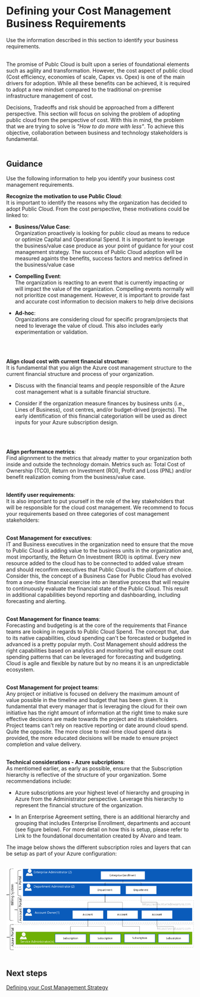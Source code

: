 # Defining your Cost Management Business Requirements
Use the information described in this section to identify your business requirements.
<br />
<br />

The promise of Publc Cloud is built upon a series of foundational elements such as agility and transformation. However, the cost aspect of public cloud (Cost efficiency, economies of scale, Capex vs. Opex) is one of the main drivers for adoption. While all these benefits can be achieved, it is required to adopt a new mindset compared to the traditional on-premise infrastructure management of cost.

Decisions, Tradeoffs and risk should be approached from a different perspective. This section will focus on solving the problem of adopting public cloud from the perspective of cost. With this in mind, the problem that we are trying to solve is <i>"How to do more with less"</i>. To achieve this objective, collaboration between business and technology stakeholders is fundamental. 
<br />
<br />

## Guidance
Use the following information to help you identify your business cost management requirements.

**Recognize the motivation to use Public Cloud**:  
It is important to identify the reasons why the organization has decided to adopt Public Cloud. From the cost perspective, these motivations could be linked to: 

- **Business/Value Case**:  
Organization proactively is looking for public cloud as means to reduce or optimize Capital and Operational Spend. It is important to leverage the business/value case produce as your point of guidance for your cost management strategy. The success of Public Cloud adoption will be measured againts the benefits, success factors and metrics defined in the business/value case

- **Compelling Event**:  
The organization is reacting to an event that is currently impacting or will impact the value of the organization. Compelling events normally will not prioritize cost management. However, it is important to provide fast and accurate cost information to decision makers to help drive decisions

- **Ad-hoc**:  
Organizations are considering cloud for specific program/projects that need to leverage the value of cloud. This also includes early experimentation or validation.
<br />
<br />

**Align cloud cost with current financial structure**:  
It is fundamental that you align the Azure cost management structure to the current financial structure and process of your organization. 

   - Discuss with the financial teams and people responsible of the Azure cost management what is a suitable financial structure.
   
   - Consider if the organization measure finances by business units (i.e., Lines of Business), cost centres, and/or budget-drived (projects). The early identification of this financial categoriation will be used as direct inputs for your Azure subscription design.
<br />
<br />

**Align performance metrics**:  
Find alignnment to the metrics that already matter to your organization both inside and outside the technology domain. Metrics such as: Total Cost of Ownership (TCO), Return on Investment (ROI), Profit and Loss (PNL) and/or benefit realization coming from the business/value case.
<br />
<br />

**Identify user requirements**:  
It is also important to put yourself in the role of the key stakeholders that will be responsible for the cloud cost management. We recommend to focus your requirements based on three categories of cost management stakeholders:
<br />
<br />

**Cost Management for executives**:  
IT and Business executives in the organization need to ensure that the move to Public Cloud is adding value to the business units in the organization and, most importantly, the Return On Investment (ROI) is optimal. Every new resource added to the cloud has to be connected to added value stream and should reconfirm executives that Public Cloud is the platform of choice. Consider this, the concept of a Business Case for Public Cloud has evolved from a one-time financial exercise into an iterative process that will require to continuously evaluate the financial state of the Public Cloud. This result in additional capabilities beyond reporting and dashboarding, including forecasting and alerting. 
<br />
<br />

**Cost Management for finance teams**:  
Forecasting and budgeting is at the core of the requirements that Finance teams are looking in regards to Public Cloud Spend. The concept that, due to its native capabilities, cloud spending can't be forecasted or budgeted in advanced is a pretty popular myth. Cost Management should address the right capabilities based on analytics and monitoring that will ensure cost spending patterns that can be leveraged for forecasting and budgeting. Cloud is agile and flexible by nature but by no means it is an unpredictable ecosystem. 
<br />
<br />

**Cost Management for project teams**:   
Any project or initiative is focused on delivery the maximum amount of value possible in the timeline and budget that has been given. It is fundamental that every manager that is leveraging the cloud for their own initiative has the right amount of information at the right time to make sure effective decisions are made towards the project and its stakeholders. Project teams can't rely on reactive reporting or date around cloud spend. Quite the opposite. The more close to real-time cloud spend data is provided, the more educated decisions will be made to ensure project completion and value delivery. 
<br />
<br />

**Technical considerations - Azure subcriptions**:  
As mentiomed earlier, as early as possible, ensure that the Subscription hierarchy is reflective of the structure of your organization. Some recommendations include:

 - Azure subscriptions are your highest level of hierarchy and grouping in Azure from the Administrator perspective. Leverage this hierarchy to represent the financial structure of the organization.

 - In an Enterprise Agreement setting, there is an additional hierarchy and grouping that includes Enterprise Enrollment, departments and account (see figure below). For more detail on how this is setup, please refer to Link to the foundational documentation created by Alvaro and team.

 The image below shows the different subscription roles and layers that can be setup as part of your Azure configuration:
<br />
<br />

![RoleLayers](https://github.com/alvarovitta/Cost-Management/blob/master/Images/RoleLayers.png)
<br />
<br />

## Next steps  
[Defining your Cost Management Strategy](1.2-Defining-your-cost-management-strategy.md)

